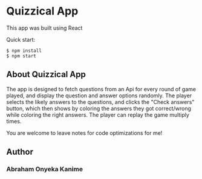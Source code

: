 # Quizzical App

This app was built using React

Quick start:

```
$ npm install
$ npm start
````

## About Quizzical App

The app is designed to fetch questions from an Api for every round of game played, and display the question and answer options randomly. The player selects the likely answers to the questions, and clicks the "Check answers" button, which then shows by coloring the answers they got correct/wrong while coloring the right answers.
The player can replay the game multiply times.

You are welcome to leave notes for code optimizations for me!

## Author
### Abraham Onyeka Kanime
